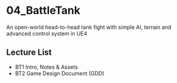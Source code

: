# 04_BattleTank
An open-world head-to-head tank fight with simple AI, terrain and advanced control system in UE4

## Lecture List
* BT1 Intro, Notes & Assets
* BT2 Game Design Document (GDD)
